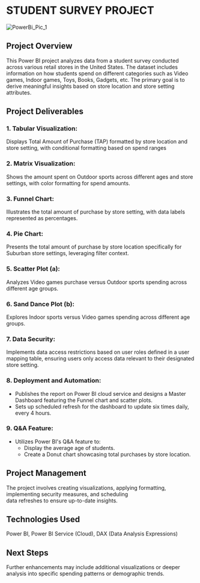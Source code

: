 # STUDENT SURVEY PROJECT

![PowerBi_Pic_1](https://github.com/10-kp/student_survey/assets/70857174/aacde231-7398-48f7-b647-ce43dd64d1e0)

## Project Overview

This Power BI project analyzes data from a student survey conducted across various retail stores in the United States. The dataset includes information on how students spend on different categories such as Video games, Indoor games, Toys, Books, Gadgets, etc. The primary goal is to derive meaningful insights based on store location and store setting attributes.

## Project Deliverables

### 1. Tabular Visualization:

Displays Total Amount of Purchase (TAP) formatted by store location and store setting, with conditional formatting based on spend ranges

### 2. Matrix Visualization:

Shows the amount spent on Outdoor sports across different ages and store settings, with color formatting for spend   amounts.

### 3. Funnel Chart:

Illustrates the total amount of purchase by store setting, with data labels represented as percentages.

### 4. Pie Chart:

Presents the total amount of purchase by store location specifically for Suburban store settings, leveraging filter     context.

### 5. Scatter Plot (a):

Analyzes Video games purchase versus Outdoor sports spending across different age groups.

### 6. Sand Dance Plot (b):

Explores Indoor sports versus Video games spending across different age groups.

### 7. Data Security:

Implements data access restrictions based on user roles defined in a user mapping table, ensuring users only access data relevant to their designated store setting.

### 8. Deployment and Automation:

- Publishes the report on Power BI cloud service and designs a Master Dashboard featuring the Funnel chart and scatter
  plots.
- Sets up scheduled refresh for the dashboard to update six times daily, every 4 hours.

### 9. Q&A Feature:

- Utilizes Power BI's Q&A feature to:
  - Display the average age of students.
  - Create a Donut chart showcasing total purchases by store location.

## Project Management

The project involves creating visualizations, applying formatting, implementing security measures, and scheduling    
data refreshes to ensure up-to-date insights.

## Technologies Used

Power BI, Power BI Service (Cloud), DAX (Data Analysis Expressions)

## Next Steps

Further enhancements may include additional visualizations or deeper analysis into specific spending patterns or       demographic trends.
